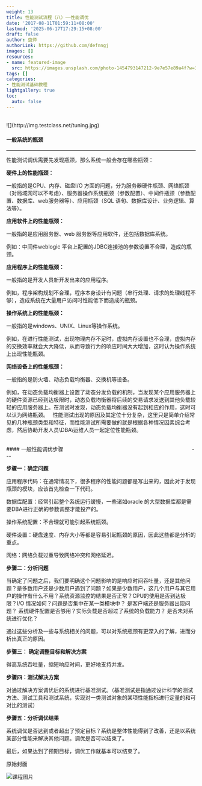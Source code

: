 ```yaml
---
weight: 13
title: 性能测试流程（八）——性能调优
date: '2017-08-11T01:59:11+08:00'
lastmod: '2025-06-17T17:29:15+08:00'
draft: false
author: 虫师
authorLink: https://github.com/defnngj
images: []
resources:
- name: featured-image
  src: https://images.unsplash.com/photo-1454793147212-9e7e57e89a4f?w=300
tags: []
categories:
- 性能测试基础教程
lightgallery: true
toc:
  auto: false
---
```



<br>
![](http://img.testclass.net/tuning.jpg)


#### 一般系统的瓶颈
---
性能测试调优需要先发现瓶颈，那么系统一般会存在哪些瓶颈：

__硬件上的性能瓶颈：__

一般指的是CPU、内存、磁盘I/O 方面的问题，分为服务器硬件瓶颈、网络瓶颈（对局域网可以不考虑）、服务器操作系统瓶颈（参数配置）、中间件瓶颈（参数配置、数据库、web服务器等）、应用瓶颈（SQL 语句、数据库设计、业务逻辑、算法等）。

__应用软件上的性能瓶颈：__

一般指的是应用服务器、web 服务器等应用软件，还包括数据库系统。

例如：中间件weblogic 平台上配置的JDBC连接池的参数设置不合理，造成的瓶颈。

__应用程序上的性能瓶颈：__

一般指的是开发人员新开发出来的应用程序。

例如，程序架构规划不合理，程序本身设计有问题（串行处理、请求的处理线程不够），造成系统在大量用户访问时性能低下而造成的瓶颈。

__操作系统上的性能瓶颈：__

一般指的是windows、UNIX、Linux等操作系统。

例如，在进行性能测试，出现物理内存不足时，虚拟内存设置也不合理，虚拟内存的交换效率就会大大降低，从而导致行为的响应时间大大增加，这时认为操作系统上出现性能瓶颈。

__网络设备上的性能瓶颈：__

一般指的是防火墙、动态负载均衡器、交换机等设备。

例如，在动态负载均衡器上设置了动态分发负载的机制，当发现某个应用服务器上的硬件资源已经到达极限时，动态负载均衡器将后续的交易请求发送到其他负载较轻的应用服务器上。在测试时发现，动态负载均衡器没有起到相应的作用，这时可以认为网络瓶颈。
 
性能测试出现的原因及其定位十分复杂，这里只是简单介绍常见的几种瓶颈类型和特征，而性能测试所需要做的就是根据各种情况因素综合考虑，然后协助开发人员\DBA\运维人员一起定位性能瓶颈。

<br>
#### 一般性能调优步骤                                                                                      
---

__步骤一：确定问题__

应用程序代码：在通常情况下，很多程序的性能问题都是写出来的，因此对于发现瓶颈的模块，应该首先检查一下代码。

数据库配置：经常引起整个系统运行缓慢，一些诸如oracle 的大型数据库都是需要DBA进行正确的参数调整才能投产的。

操作系统配置：不合理就可能引起系统瓶颈。

硬件设置：硬盘速度、内存大小等都是容易引起瓶颈的原因，因此这些都是分析的重点。

网络：网络负载过重导致网络冲突和网络延迟。

__步骤二：分析问题__

当确定了问题之后，我们要明确这个问题影响的是响应时间吞吐量，还是其他问题？是多数用户还是少数用户遇到了问题？如果是少数用户，这几个用户与其它用户的操作有什么不用？系统资源监控的结果是否正常？CPU的使用是否到达极限？I/O 情况如何？问题是否集中在某一类模块中？ 是客户端还是服务器出现问题？ 系统硬件配置是否够用？实际负载是否超过了系统的负载能力？ 是否未对系统进行优化？

通过这些分析及一些与系统相关的问题，可以对系统瓶颈有更深入的了解，进而分析出真正的原因。

__步骤三： 确定调整目标和解决方案__

得高系统吞吐量，缩短响应时间，更好地支持并发。

__步骤四：测试解决方案__

对通过解决方案调优后的系统进行基准测试。（基准测试是指通过设计科学的测试方法、测试工具和测试系统，实现对一类测试对象的某项性能指标进行定量的和可对比的测试）

__步骤五：分析调优结果__

系统调优是否达到或者超出了预定目标？系统是整体性能得到了改善，还是以系统某部分性能来解决其他问题。调优是否可以结束了。

最后，如果达到了预期目标，调优工作就基本可以结束了。




原始封面

![课程图片](https://images.unsplash.com/photo-1454793147212-9e7e57e89a4f?w=300)

